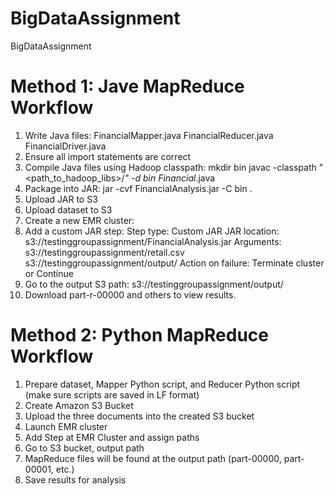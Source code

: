 # BigDataAssignment
BigDataAssignment

# Method 1: Jave MapReduce Workflow
1. Write Java files:
FinancialMapper.java
FinancialReducer.java
FinancialDriver.java
2. Ensure all import statements are correct
3. Compile Java files using Hadoop classpath:
mkdir bin
javac -classpath "<path_to_hadoop_libs>/*" -d bin Financial*.java
4. Package into JAR:
jar -cvf FinancialAnalysis.jar -C bin .
5. Upload JAR to S3
6. Upload dataset to S3
7. Create a new EMR cluster:
8. Add a custom JAR step:
Step type: Custom JAR
JAR location: s3://testinggroupassignment/FinancialAnalysis.jar
Arguments:
s3://testinggroupassignment/retail.csv s3://testinggroupassignment/output/
Action on failure: Terminate cluster or Continue
9. Go to the output S3 path:
s3://testinggroupassignment/output/
10. Download part-r-00000 and others to view results.

# Method 2: Python MapReduce Workflow
1. Prepare dataset, Mapper Python script, and Reducer Python script (make sure scripts are saved in LF format)
2. Create Amazon S3 Bucket
3. Upload the three documents into the created S3 bucket
4. Launch EMR cluster
5. Add Step at EMR Cluster and assign paths
6. Go to S3 bucket, output path
7. MapReduce files will be found at the output path (part-00000, part-00001, etc.)
8. Save results for analysis
